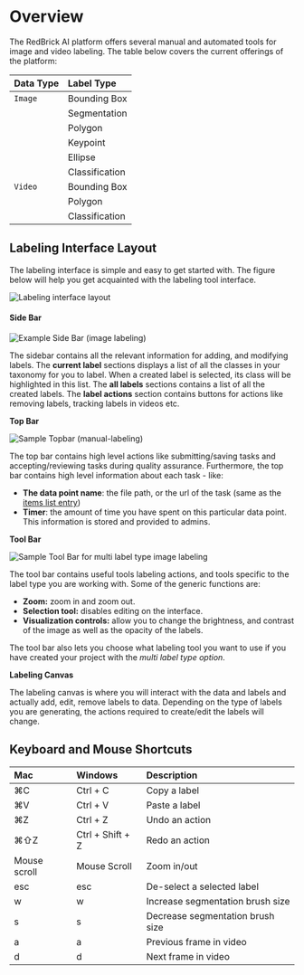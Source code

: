 # Overview

The RedBrick AI platform offers several manual and automated tools for image and video labeling. The table below covers the current offerings of the platform:

| Data Type | Label Type |
| :--- | :--- |
| `Image` | Bounding Box |
|  | Segmentation |
|  | Polygon |
|  | Keypoint |
|  | Ellipse |
|  | Classification |
| `Video` | Bounding Box |
|  | Polygon |
|  | Classification |

## Labeling Interface Layout

The labeling interface is simple and easy to get started with. The figure below will help you get acquainted with the labeling tool interface. 

![Labeling interface layout](../.gitbook/assets/label-page.svg)

#### Side Bar

![Example Side Bar \(image labeling\)](../.gitbook/assets/app.redbrickai.com_f5924ece-e355-48d2-8f9d-064c3440cef3_projects_287c2e7b-2c57-4489-8e0e-e332826ea940_tool_label_taskid-e575a0a1-7a18-4162-91d5-1a44b370fe3c-2x.png)

The sidebar contains all the relevant information for adding, and modifying labels. The **current label** sections displays a list of all the classes in your taxonomy for you to label. When a created label is selected, its class will be highlighted in this list. The **all labels** sections contains a list of all the created labels. The **label actions** section contains buttons for actions like removing labels, tracking labels in videos etc.

**Top Bar**

![Sample Topbar \(manual-labeling\)](../.gitbook/assets/app.redbrickai.com_f5924ece-e355-48d2-8f9d-064c3440cef3_projects_287c2e7b-2c57-4489-8e0e-e332826ea940_tool_label_taskid-e575a0a1-7a18-4162-91d5-1a44b370fe3c-1-2x.png)

The top bar contains high level actions like submitting/saving tasks and accepting/reviewing tasks during quality assurance. Furthermore, the top bar contains high level information about each task - like: 

* **The data point name**: the file path, or the url of the task \(same as the [items list entry](../data-warehouse-1/preparing-your-data.md#prepare-your-items-list)\)
* **Timer**: the amount of time you have spent on this particular data point. This information is stored and provided to admins. 



**Tool Bar**

![Sample Tool Bar for multi label type image labeling](../.gitbook/assets/app.redbrickai.com_f5924ece-e355-48d2-8f9d-064c3440cef3_projects_287c2e7b-2c57-4489-8e0e-e332826ea940_tool_label_taskid-e575a0a1-7a18-4162-91d5-1a44b370fe3c-2-2x.png)

The tool bar contains useful tools labeling actions, and tools specific to the label type you are working with. Some of the generic functions are:

* **Zoom:** zoom in and zoom out.
* **Selection tool:** disables editing on the interface. 
* **Visualization controls:** allow you to change the brightness, and contrast of the image as well as the opacity of the labels.

The tool bar also lets you choose what labeling tool you want to use if you have created your project with the _multi label type option_. 

**Labeling Canvas**

The labeling canvas is where you will interact with the data and labels and actually add, edit, remove labels to data. Depending on the type of labels you are generating, the actions required to create/edit the labels will change. 

## Keyboard and Mouse Shortcuts 

| Mac | Windows | Description |
| :--- | :--- | :--- |
| ⌘C | Ctrl + C | Copy a label |
| ⌘V | Ctrl + V | Paste a label |
| ⌘Z | Ctrl + Z | Undo an action |
| ⌘⇧Z | Ctrl + Shift + Z | Redo an action |
| Mouse scroll | Mouse Scroll | Zoom in/out |
| esc | esc | De-select a selected label |
| w | w | Increase segmentation brush size |
| s | s | Decrease segmentation brush size |
| a | a | Previous frame in video |
| d | d | Next frame in video |

